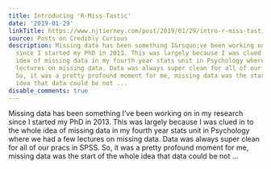 ```yaml
---
title: Introducing 'R-Miss-Tastic'
date: '2019-01-29'
linkTitle: https://www.njtierney.com/post/2019/01/29/intro-r-miss-tastic/
source: Posts on Credibly Curious
description: Missing data has been something I&rsquo;ve been working on in my research
  since I started my PhD in 2013. This was largely because I was clued in to the whole
  idea of missing data in my fourth year stats unit in Psychology where we had a few
  lectures on missing data. Data was always super clean for all of our pracs in SPSS.
  So, it was a pretty profound moment for me, missing data was the start of the whole
  idea that data could be not ...
disable_comments: true
---
```

Missing data has been something I&rsquo;ve been working on in my research since I started my PhD in 2013. This was largely because I was clued in to the whole idea of missing data in my fourth year stats unit in Psychology where we had a few lectures on missing data. Data was always super clean for all of our pracs in SPSS. So, it was a pretty profound moment for me, missing data was the start of the whole idea that data could be not ...
